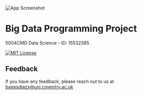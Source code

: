 ![App Screenshot](https://github.coventry.ac.uk/5004CMD2425JANMAY/5004CMD-Data-Science/blob/main/readmeFiles/5004%20CMD%20Report%20Logo.svg)


# Big Data Programming Project

5004CMD Data Science - ID: 15532385

[![MIT License](https://img.shields.io/badge/License-MIT-green.svg)](https://choosealicense.com/licenses/mit/)


## Feedback

If you have any feedback, please reach out to us at bagesdiazx@uni.coventry.ac.uk


